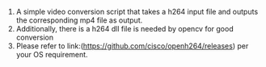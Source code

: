 1) A simple video conversion script that takes a h264 input file and outputs the corresponding mp4 file as output.
2) Additionally, there is a h264 dll file is needed by opencv for good conversion
3) Please refer to link:(https://github.com/cisco/openh264/releases) per your OS requirement.
